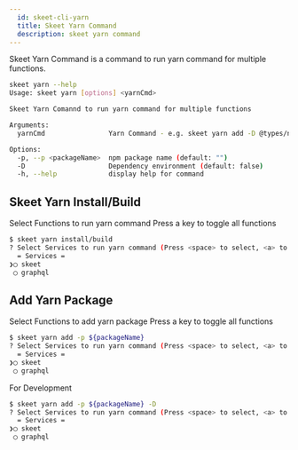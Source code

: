 ```yaml
---
  id: skeet-cli-yarn
  title: Skeet Yarn Command
  description: skeet yarn command
---
```


Skeet Yarn Command is a command to run yarn command for multiple functions.

```bash
skeet yarn --help
Usage: skeet yarn [options] <yarnCmd>

Skeet Yarn Comannd to run yarn command for multiple functions

Arguments:
  yarnCmd                Yarn Command - e.g. skeet yarn add -D @types/node

Options:
  -p, --p <packageName>  npm package name (default: "")
  -D                     Dependency environment (default: false)
  -h, --help             display help for command
```

## Skeet Yarn Install/Build

Select Functions to run yarn command
Press a key to toggle all functions

```bash
$ skeet yarn install/build
? Select Services to run yarn command (Press <space> to select, <a> to toggle all, <i> to invert selection, and <enter> to proceed)
  = Services =
❯◯ skeet
 ◯ graphql
```

## Add Yarn Package

Select Functions to add yarn package
Press a key to toggle all functions

```bash
$ skeet yarn add -p ${packageName}
? Select Services to run yarn command (Press <space> to select, <a> to toggle all, <i> to invert selection, and <enter> to proceed)
  = Services =
❯◯ skeet
 ◯ graphql
```

For Development

```bash
$ skeet yarn add -p ${packageName} -D
? Select Services to run yarn command (Press <space> to select, <a> to toggle all, <i> to invert selection, and <enter> to proceed)
  = Services =
❯◯ skeet
 ◯ graphql
```
